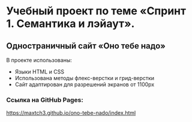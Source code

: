 # Учебный проект по теме «Спринт 1. Семантика и лэйаут».
## Одностраничный сайт «Оно тебе надо»

В проекте использованы:
* Языки HTML и CSS
* Использована методы флекс-верстки и грид-верстки
* Сайт адаптирован для разрешений экранов от 1100px

### Ссылка на GitHub Pages:
https://maxtch3.github.io/ono-tebe-nado/index.html
